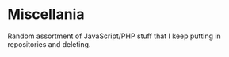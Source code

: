 # Miscellania
Random assortment of JavaScript/PHP stuff that I keep putting in repositories and deleting.
